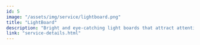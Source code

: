 ```yaml
---
id: 5
image: "/assets/img/service/lightboard.png"
title: "LightBoard"
description: "Bright and eye-catching light boards that attract attention even in the dark. Ideal for shops, showrooms, and businesses wanting a glowing visual presence."
link: "service-details.html"
---
```

